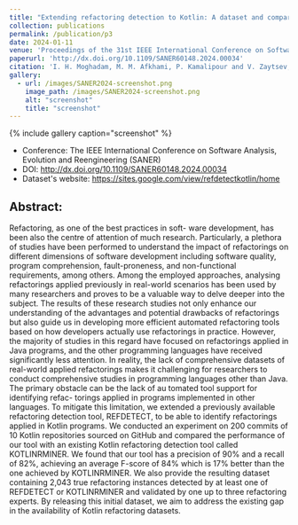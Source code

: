 ```yaml
---
title: "Extending refactoring detection to Kotlin: A dataset and comparative study."
collection: publications
permalink: /publication/p3
date: 2024-01-11
venue: 'Proceedings of the 31st IEEE International Conference on Software Analysis, Evolution and Reengineering'
paperurl: 'http://dx.doi.org/10.1109/SANER60148.2024.00034'
citation: 'I. H. Moghadam, M. M. Afkhami, P. Kamalipour and V. Zaytsev, "Extending Refactoring Detection to Kotlin: A Dataset and Comparative Study," 2024 IEEE International Conference on Software Analysis, Evolution and Reengineering (SANER), Rovaniemi, Finland, 2024, pp. 267-271, doi: 10.1109/SANER60148.2024.00034.'
gallery:
  - url: /images/SANER2024-screenshot.png
    image_path: /images/SANER2024-screenshot.png
    alt: "screenshot"
    title: "screenshot"
---
```

{% include gallery caption="screenshot" %}
- Conference: The IEEE International Conference on Software Analysis, Evolution and Reengineering (SANER) 
- DOI: http://dx.doi.org/10.1109/SANER60148.2024.00034
- Dataset's website: https://sites.google.com/view/refdetectkotlin/home

## Abstract: 

Refactoring, as one of the best practices in soft- ware development, has been also the centre of attention of much research. Particularly, a plethora of studies have been performed to understand the impact of refactorings on different dimensions of software development including software quality, program comprehension, fault-proneness, and non-functional requirements, among others. Among the employed approaches, analysing refactorings applied previously in real-world scenarios has been used by many researchers and proves to be a valuable way to delve deeper into the subject. The results of these research studies not only enhance our understanding of the advantages and potential drawbacks of refactorings but also guide us in developing more efficient automated refactoring tools based on how developers actually use refactorings in practice. However, the majority of studies in this regard have focused on refactorings applied in Java programs, and the other programming languages have received significantly less attention. In reality, the lack of comprehensive datasets of real-world applied refactorings makes it challenging for researchers to conduct comprehensive studies in programming languages other than Java. The primary obstacle can be the lack of au tomated tool support for identifying refac- torings applied in programs implemented in other languages.
To mitigate this limitation, we extended a previously available refactoring detection tool, REFDETECT, to be able to identify refactorings applied in Kotlin programs. We conducted an experiment on 200 commits of 10 Kotlin repositories sourced on GitHub and compared the performance of our tool with an existing Kotlin refactoring detection tool called KOTLINRMINER. We found that our tool has a precision of 90% and a recall of 82%, achieving an average F-score of 84% which is 17% better than the one achieved by KOTLINRMINER. We also provide the resulting dataset containing 2,043 true refactoring instances detected by at least one of REFDETECT or KOTLINRMINER and validated by one up to three refactoring experts. By releasing this initial dataset, we aim to address the existing gap in the availability of Kotlin refactoring datasets.


